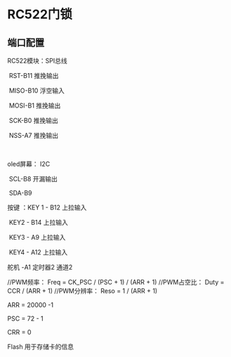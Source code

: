 # RC522门锁

## 端口配置

RC522模块：SPI总线

​	RST-B11  推挽输出

​	MISO-B10 	浮空输入

​	MOSI-B1		推挽输出

​	SCK-B0		推挽输出

​	NSS-A7		推挽输出

​	

oled屏幕： I2C

​	SCL-B8  开漏输出

​	SDA-B9



按键 ：KEY 1 -  B12 	上拉输入

​			KEY2  - B14 	上拉输入

​			KEY3  - A9  	上拉输入

​			KEY4  - A12 	上拉输入



舵机 -A1 定时器2 通道2

//PWM频率：		Freq = CK_PSC / (PSC + 1) / (ARR + 1)
//PWM占空比：	Duty = CCR / (ARR + 1)
//PWM分辨率：	Reso = 1 / (ARR + 1)

ARR = 20000 -1

PSC = 72 - 1

CRR = 0



Flash 用于存储卡的信息